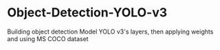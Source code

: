 # Object-Detection-YOLO-v3
Building object detection Model YOLO v3's layers, then applying weights and using MS COCO dataset
